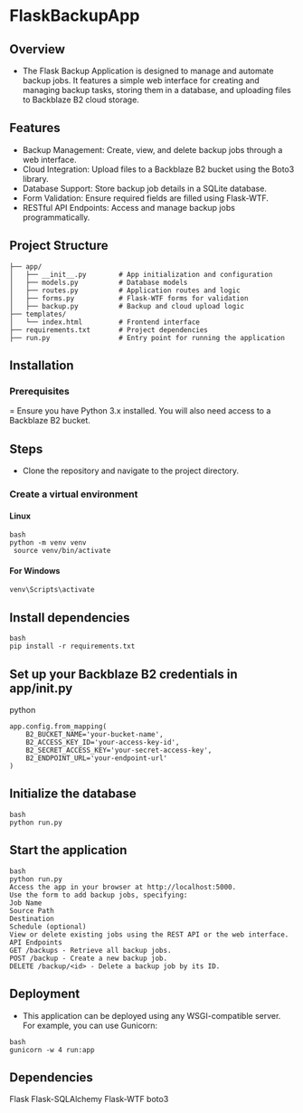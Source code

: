 # FlaskBackupApp

## Overview
- The Flask Backup Application is designed to manage and automate backup jobs. It features a simple web interface for creating and managing backup tasks, storing them in a database, and uploading files to Backblaze B2 cloud storage.

## Features
- Backup Management: Create, view, and delete backup jobs through a web interface.
- Cloud Integration: Upload files to a Backblaze B2 bucket using the Boto3 library.
- Database Support: Store backup job details in a SQLite database.
- Form Validation: Ensure required fields are filled using Flask-WTF.
- RESTful API Endpoints: Access and manage backup jobs programmatically.

## Project Structure
```
├── app/
│   ├── __init__.py        # App initialization and configuration
│   ├── models.py          # Database models
│   ├── routes.py          # Application routes and logic
│   ├── forms.py           # Flask-WTF forms for validation
│   ├── backup.py          # Backup and cloud upload logic
├── templates/
│   └── index.html         # Frontend interface
├── requirements.txt       # Project dependencies
├── run.py                 # Entry point for running the application
```
 
## Installation
### Prerequisites
= Ensure you have Python 3.x installed. You will also need access to a Backblaze B2 bucket.

## Steps
- Clone the repository and navigate to the project directory.
### Create a virtual environment
#### Linux
```
bash
python -m venv venv
 source venv/bin/activate 
```
#### For Windows 
```
venv\Scripts\activate
```
## Install dependencies
```
bash
pip install -r requirements.txt
```
## Set up your Backblaze B2 credentials in app/__init__.py
python
```
app.config.from_mapping(
    B2_BUCKET_NAME='your-bucket-name',
    B2_ACCESS_KEY_ID='your-access-key-id',
    B2_SECRET_ACCESS_KEY='your-secret-access-key',
    B2_ENDPOINT_URL='your-endpoint-url'
)
```
## Initialize the database
```
bash
python run.py
```
## Start the application
```
bash
python run.py
Access the app in your browser at http://localhost:5000.
Use the form to add backup jobs, specifying:
Job Name
Source Path
Destination
Schedule (optional)
View or delete existing jobs using the REST API or the web interface.
API Endpoints
GET /backups - Retrieve all backup jobs.
POST /backup - Create a new backup job.
DELETE /backup/<id> - Delete a backup job by its ID.
```
## Deployment
- This application can be deployed using any WSGI-compatible server. For example, you can use Gunicorn:
```
bash
gunicorn -w 4 run:app
```

## Dependencies 
Flask
Flask-SQLAlchemy
Flask-WTF
boto3
